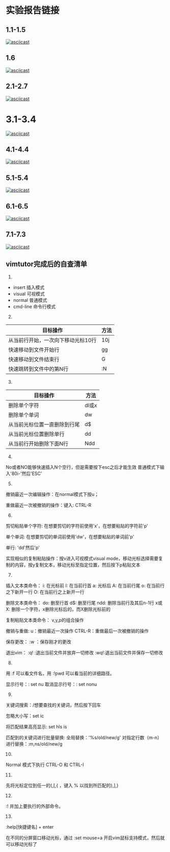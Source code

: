 # 实验报告链接

## 1.1-1.5
[![asciicast](https://asciinema.org/a/zZug1KG8gPwisXLe9mUFzfU8C.svg)](https://asciinema.org/a/zZug1KG8gPwisXLe9mUFzfU8C)

## 1.6
[![asciicast](https://asciinema.org/a/lP4DkEVt4jkzCaa3d2kQzKKbi.svg)](https://asciinema.org/a/lP4DkEVt4jkzCaa3d2kQzKKbi)

## 2.1-2.7
[![asciicast](https://asciinema.org/a/K29LkK7S4S2IQI5YKUUGffo2b.svg)](https://asciinema.org/a/K29LkK7S4S2IQI5YKUUGffo2b)

# 3.1-3.4
[![asciicast](https://asciinema.org/a/8WXxubIBcEpesCJgOf3YlTzQD.svg)](https://asciinema.org/a/8WXxubIBcEpesCJgOf3YlTzQD)

## 4.1-4.4
[![asciicast](https://asciinema.org/a/Pq5qzaTZtgbKBFCCl6kZSoaTb.svg)](https://asciinema.org/a/Pq5qzaTZtgbKBFCCl6kZSoaTb)

## 5.1-5.4
[![asciicast](https://asciinema.org/a/NoOv5GGkhJc1DN8LGCLAAk6yu.svg)](https://asciinema.org/a/NoOv5GGkhJc1DN8LGCLAAk6yu)

## 6.1-6.5
[![asciicast](https://asciinema.org/a/ghsekYZN3N016ybcIGrj93qRI.svg)](https://asciinema.org/a/ghsekYZN3N016ybcIGrj93qRI)

## 7.1-7.3
[![asciicast](https://asciinema.org/a/3SBAhXejhS0PpqRzOjxJpOcgj.svg)](https://asciinema.org/a/3SBAhXejhS0PpqRzOjxJpOcgj)

## vimtutor完成后的自查清单


1. 
- insert 插入模式
- visual 可视模式
- normal 普通模式
- cmd-line 命令行模式

2. 
|目标操作|方法|
|--|--|
|从当前行开始，一次向下移动光标10行|10j|
|快速移动到文件开始行|gg|
|快速移动到文件结束行|G|
|快速跳转到文件中的第N行|:N|

3. 
|目标操作|方法|
|--|--|
|删除单个字符|dl或x|
|删除单个单词|dw|
|从当前光标位置一直删除到行尾|d$|
|从当前光标位置删除单行|dd|
|从当前行开始删除下面N行|Ndd|

4. 
  No或者NO能够快速插入N个空行，但是需要按下esc之后才能生效
  普通模式下输入'80i-'然后'ESC' 


5. 
  撤销最近一次编辑操作：在normal模式下按u；

  重做最近一次被撤销的操作：键入: CTRL-R


6. 
  剪切粘贴单个字符: 在想要剪切的字符前使用'x'，在想要粘贴的字符前'p'

  单个单词: 在想要剪切的单词前使用'dw'，在想要粘贴的单词前'p'

  单行: 'dd'然后'p'

  实现相似的复制粘贴操作：按v进入可视模式visual mode，移动光标选择需要复制的内容，按y复制文本，移动光标至指定位置，然后按下p粘贴文本


7. 
  插入文本类命令：
    i: 在光标前
    I: 在当前行首
    a: 光标后
    A: 在当前行尾
    o: 在当前行之下新开一行
    O: 在当前行之上新开一行

  删除文本类命令：
    do: 删至行首
    d$: 删至行尾
    ndd: 删除当前行及其后n-1行
    x或X: 删除一个字符，x删除光标后的，而X删除光标前的

  复制粘贴文本类命令：
    v,y,p的组合操作

  撤销与重做:
    u：撤销最近一次操作
    CTRL-R：重做最后一次被撤销的操作

  保存更改：
    :w ：保存刚才的更改

  退出vim：
    :q! :退出当前文件并放弃一切修改
    :wq!:退出当前文件并保存一切修改


8. 
  用 :f 可以看文件名，用 :!pwd  可以看当前的详细路径。

  显示行号：: set nu  取消显示行号：: set nonu


9. 
  关键词搜索：/想要查找的关键词，然后按下回车

  忽略大小写：set ic

  将匹配结果高亮显示: set hls is

  匹配到的关键词进行批量替换:
    全局替换：'%s/old/new/g'
    对指定行数（m-n）进行替换：:m,ns/old/new/g



10. 
  Normal 模式下执行 CTRL-O 和 CTRL-I


11. 
  先将光标定位到任一的(,[,{ ，键入 % 以找到所匹配的),],}


12. 
   :! 并加上要执行的外部命令。


13. 
  :help[快捷键名] + enter

  在不同的分屏窗口移动光标，通过  :set mouse=a
  开启vim鼠标支持模式，然后就可以移动光标了 